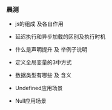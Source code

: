 ### 晨测
- js的组成 及各自作用

- 延迟执行和异步加载的区别及执行时机

- 什么是声明提升 及 举例子说明

- 定义全局变量的3中方式

- 数据类型有哪些  及 含义

- Undefined应用场景

- Null应用场景